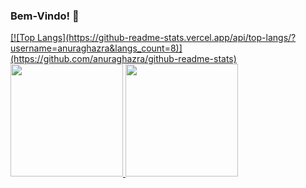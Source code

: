 ### Bem-Vindo! 👋
        
<div>
  <a href="https://github.com/enicacio">
          [![Top Langs](https://github-readme-stats.vercel.app/api/top-langs/?username=anuraghazra&langs_count=8)](https://github.com/anuraghazra/github-readme-stats)

  <img height="180em" src="https://github-readme-stats.vercel.app/api/top-langs/?username=enicacio&langs_count=5&theme=gradiente&exclude_repo=aulagit, enicacio"/>
  <img height="180em" src="https://github-readme-stats.vercel.app/api?username=enicacio&show_icons=true&theme=gradiente"/> 
</div>
